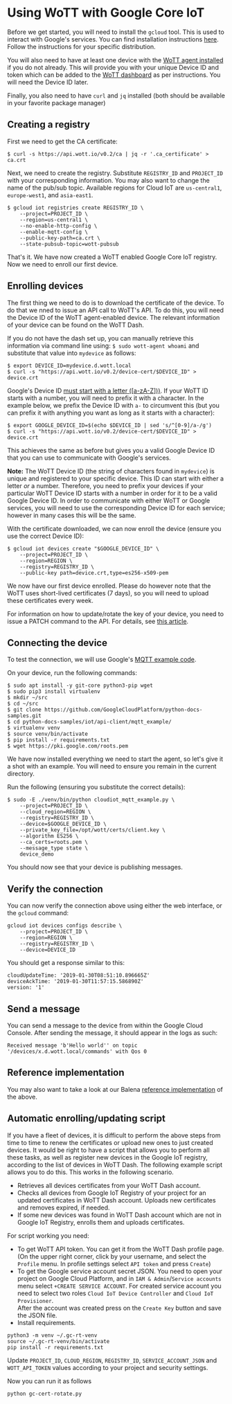 # Using WoTT with Google Core IoT

Before we get started, you will need to install the `gcloud` tool. This is used to interact with Google's services. You can find installation instructions [here](https://cloud.google.com/iot/docs/how-tos/getting-started). Follow the instructions for your specific distribution.

You will also need to have at least one device with the [WoTT agent installed](https://https://github.com/WoTTsecurity/agent) if you do not already. This will provide you with your unique Device ID and token which can be added to the [WoTT dashboard](https://dash.wott.io) as per instructions. You will need the Device ID later.

Finally, you also need to have `curl` and `jq` installed (both should be available in your favorite package manager)

## Creating a registry

First we need to get the CA certificate:
```
$ curl -s https://api.wott.io/v0.2/ca | jq -r '.ca_certificate' > ca.crt
```

Next, we need to create the registry. Substitute `REGISTRY_ID` and `PROJECT_ID` with your corresponding information. You may also want to change the name of the pub/sub topic. Available regions for Cloud IoT are `us-central1`, `europe-west1`, and `asia-east1`.

```
$ gcloud iot registries create REGISTRY_ID \
    --project=PROJECT_ID \
    --region=us-central1 \
    --no-enable-http-config \
    --enable-mqtt-config \
    --public-key-path=ca.crt \
    --state-pubsub-topic=wott-pubsub
```

That's it. We have now created a WoTT enabled Google Core IoT registry. Now we need to enroll our first device.


## Enrolling devices

The first thing we need to do is to download the certificate of the device. To do that we nned to issue an API call to WoTT's API.
To do this, you will need the Device ID of the WoTT agent-enabled device. The relevant information of your device can be found on the WoTT Dash.

If you do not have the dash set up, you can manually retrieve this information via command line using: `$ sudo wott-agent whoami` and substitute that value into `mydevice` as follows:


```
$ export DEVICE_ID=mydevice.d.wott.local
$ curl -s "https://api.wott.io/v0.2/device-cert/$DEVICE_ID" > device.crt
```

Google's Device ID [must start with a letter ([a-zA-Z]))](https://cloud.google.com/iot/docs/requirements#permitted_characters_and_size_requirements). If your WoTT ID starts with a number, you will need to prefix it with a character. In the example below, we prefix the Device ID with `a-` to circumvent this (but you can prefix it with anything you want as long as it starts with a character):

```
$ export GOOGLE_DEVICE_ID=$(echo $DEVICE_ID | sed 's/^[0-9]/a-/g')
$ curl -s "https://api.wott.io/v0.2/device-cert/$DEVICE_ID" > device.crt
```

This achieves the same as before but gives you a valid Google Device ID that you can use to communicate with Google's services.

**Note:**
The WoTT Device ID (the string of characters found in `mydevice`) is unique and registered to your specific device. This ID can start with either a letter *or* a number.
Therefore, you need to prefix your devices if your particular WoTT Device ID starts with a number in order for it to be a valid Google Device ID.
In order to communicate with either WoTT or Google services, you will need to use the corresponding Device ID for each service; however in many cases this will be the same.

With the certificate downloaded, we can now enroll the device (ensure you use the correct Device ID):

```
$ gcloud iot devices create "$GOOGLE_DEVICE_ID" \
    --project=PROJECT_ID \
    --region=REGION \
    --registry=REGISTRY_ID \
    --public-key path=device.crt,type=es256-x509-pem
```

We now have our first device enrolled. Please do however note that the WoTT uses short-lived certificates (7 days), so you will need to upload these certificates every week.

For information on how to update/rotate the key of your device, you need to issue a PATCH command to the API. For details, see [this article](https://cloud.google.com/iot/docs/samples/device-manager-samples#patch_a_device_with_ec_credentials).


## Connecting the device

To test the connection, we will use Google's [MQTT example code](https://github.com/GoogleCloudPlatform/python-docs-samples/tree/master/iot/api-client/mqtt_example).

On your device, run the following commands:

```
$ sudo apt install -y git-core python3-pip wget
$ sudo pip3 install virtualenv
$ mkdir ~/src
$ cd ~/src
$ git clone https://github.com/GoogleCloudPlatform/python-docs-samples.git
$ cd python-docs-samples/iot/api-client/mqtt_example/
$ virtualenv venv
$ source venv/bin/activate
$ pip install -r requirements.txt
$ wget https://pki.google.com/roots.pem
```

We have now installed everything we need to start the agent, so let's give it a shot with an example.
You will need to ensure you remain in the current directory.

Run the following (ensuring you substitute the correct details):


```
$ sudo -E ./venv/bin/python cloudiot_mqtt_example.py \
    --project=PROJECT_ID \
    --cloud_region=REGION \
    --registry=REGISTRY_ID \
    --device=$GOOGLE_DEVICE_ID \
    --private_key_file=/opt/wott/certs/client.key \
    --algorithm ES256 \
    --ca_certs=roots.pem \
    --message_type state \
    device_demo
```

You should now see that your device is publishing messages.

## Verify the connection

You can now verify the connection above using either the web interface, or the `gcloud` command:

```
gcloud iot devices configs describe \
    --project=PROJECT_ID \
    --region=REGION \
    --registry=REGISTRY_ID \
    --device=DEVICE_ID
```

You should get a response similar to this:

```
cloudUpdateTime: '2019-01-30T08:51:10.896665Z'
deviceAckTime: '2019-01-30T11:57:15.586890Z'
version: '1'
```

## Send a message

You can send a message to the device from within the Google Cloud Console. After sending the message, it should appear in the logs as such:

```
Received message 'b'Hello world'' on topic '/devices/x.d.wott.local/commands' with Qos 0
```

## Reference implementation

You may also want to take a look at our Balena [reference implementation](https://github.com/WoTTsecurity/wott-agent-balena/tree/master/google-core-iot) of the above.

## Automatic enrolling/updating script 

If you have a fleet of devices, it is difficult to perform the above steps from time to time to renew the certificates or upload new ones to just created devices.
It would be right to have a script that allows you to perform all these tasks, as well as register new devices in the Google IoT registry, according to the list of devices in WoTT Dash.
The following example script allows you to do this. This works in the following scenario.

- Retrieves all devices certificates from your WoTT Dash account.
- Checks all devices from Google IoT Registry of your project for an updated certificates in WoTT Dash account. Uploads new certificates and removes expired, if needed. 
- If some new devices was found in WoTT Dash account which are not in Google IoT Registry, enrolls them and uploads certificates.
  
For script working you need:

- To get WoTT API token. You can get it from the WoTT Dash profile page. (On the upper right corner, click by your username, and select the `Profile` menu. In profile settings select `API token` and press `Create`)
- To get the Google service account secret JSON. You need to open your project on Google Cloud Platform, and in `IAM & Admin`/`Service accounts` menu select `+CREATE SERVICE ACCOUNT`. For created service account you need to select two roles `Cloud IoT Device Controller` and `Cloud IoT Provisioner`.  
  After the account was created press on the `Create Key` button and save the JSON file.
- Install requirements.

```shell
python3 -m venv ~/.gc-rt-venv
source ~/.gc-rt-venv/bin/activate
pip install -r requirements.txt
```

Update `PROJECT_ID`, `CLOUD_REGION`, `REGISTRY_ID`, `SERVICE_ACCOUNT_JSON` and `WOTT_API_TOKEN` values according to your project and security settings. 
  
Now you can run it as follows  
```
python gc-cert-rotate.py
```  
     